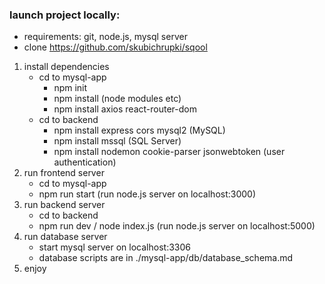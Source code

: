### launch project locally:

- requirements: git, node.js, mysql server
- clone https://github.com/skubichrupki/sqool
  
1. install dependencies
    - cd to mysql-app
      - npm init
      - npm install (node modules etc)
      - npm install axios react-router-dom
    - cd to backend
      - npm install express cors mysql2 (MySQL)
      - npm install mssql (SQL Server)
      - npm install nodemon cookie-parser jsonwebtoken (user authentication)
2. run frontend server
    - cd to mysql-app
    - npm run start (run node.js server on localhost:3000)
3. run backend server
    - cd to backend
    - npm run dev / node index.js (run node.js server on localhost:5000)
4. run database server
    - start mysql server on localhost:3306
    - database scripts are in ./mysql-app/db/database_schema.md
5. enjoy


  